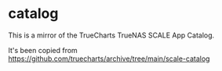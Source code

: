 # catalog

This is a mirror of the TrueCharts TrueNAS SCALE App Catalog.

It's been copied from https://github.com/truecharts/archive/tree/main/scale-catalog

